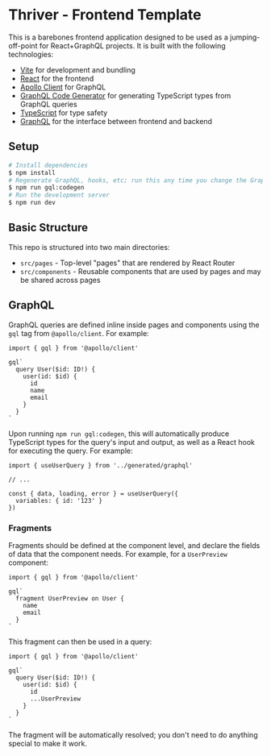 # Thriver - Frontend Template

This is a barebones frontend application designed to be used as a jumping-off-point for React+GraphQL projects. It is built with the following technologies:

- [Vite](https://vitejs.dev/) for development and bundling
- [React](https://reactjs.org/) for the frontend
- [Apollo Client](https://www.apollographql.com/docs/react/) for GraphQL
- [GraphQL Code Generator](https://www.graphql-code-generator.com/) for generating TypeScript types from GraphQL queries
- [TypeScript](https://www.typescriptlang.org/) for type safety
- [GraphQL](https://graphql.org/) for the interface between frontend and backend

## Setup

```bash
# Install dependencies
$ npm install
# Regenerate GraphQL, hooks, etc; run this any time you change the GraphQL schema or queries
$ npm run gql:codegen
# Run the development server
$ npm run dev
```

## Basic Structure

This repo is structured into two main directories:

- `src/pages` - Top-level "pages" that are rendered by React Router
- `src/components` - Reusable components that are used by pages and may be shared across pages

## GraphQL

GraphQL queries are defined inline inside pages and components using the `gql` tag from `@apollo/client`. For example:

```tsx
import { gql } from '@apollo/client'

gql`
  query User($id: ID!) {
    user(id: $id) {
      id
      name
      email
    }
  }
`
```

Upon running `npm run gql:codegen`, this will automatically produce TypeScript types for the query's input and output, as well as a React hook for executing the query. For example:

```tsx
import { useUserQuery } from '../generated/graphql'

// ...

const { data, loading, error } = useUserQuery({
  variables: { id: '123' }
})
```

### Fragments

Fragments should be defined at the component level, and declare the fields of data that the component needs. For example, for a `UserPreview` component:

```tsx
import { gql } from '@apollo/client'

gql`
  fragment UserPreview on User {
    name
    email
  }
`
```

This fragment can then be used in a query:

```tsx
import { gql } from '@apollo/client'

gql`
  query User($id: ID!) {
    user(id: $id) {
      id
      ...UserPreview
    }
  }
`
```

The fragment will be automatically resolved; you don't need to do anything special to make it work.
